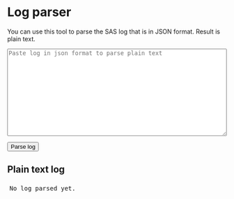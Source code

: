 Log parser
====================

You can use this tool to parse the SAS log that is in JSON format. Result is plain text.

<link rel="stylesheet" href="https://unpkg.com/@clr/ui/clr-ui.min.css" />

<textarea id="log_text" style="width: 100%; height: 200px;" placeholder="Paste log in json format to parse plain text"></textarea>

<button onclick="parseLogLines()" type="button" class="btn btn-primary">Parse log</button>

<div id="result">
  <h2>Plain text log</h2>
  <pre id="log_result" style="padding: 5px;">No log parsed yet.</pre>
</div>

<script>
  const parseLogLines = () => {
    let logText = document.querySelector('#log_text').value
    let logJson = JSON.parse(logText)
    
    let logLines = ''

    for (let item of logJson.items) {
      logLines += `${item.line}\n`
    }

    let logResult = document.querySelector('#log_result').innerHTML = logLines
  }
</script>